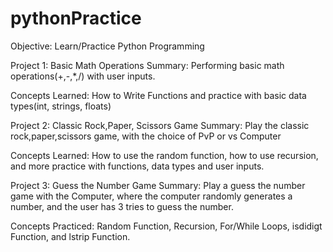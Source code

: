 # pythonPractice

Objective: Learn/Practice Python Programming

Project 1: Basic  Math Operations
Summary: Performing basic math operations(+,-,*,/) with user inputs.

Concepts Learned: How to Write Functions and practice with basic data types(int, strings, floats)

Project 2: Classic Rock,Paper, Scissors Game
Summary: Play the classic rock,paper,scissors game, with the choice of PvP or vs Computer

Concepts Learned: How to use the random function, how to use recursion, and more practice with functions, 
data types and user inputs.

Project 3: Guess the Number Game
Summary: Play a guess the number game with the Computer, where the computer randomly generates a number, 
and the user has 3 tries to guess the number.

Concepts Practiced: Random Function, Recursion, For/While Loops, isdidigt Function, and lstrip Function.
